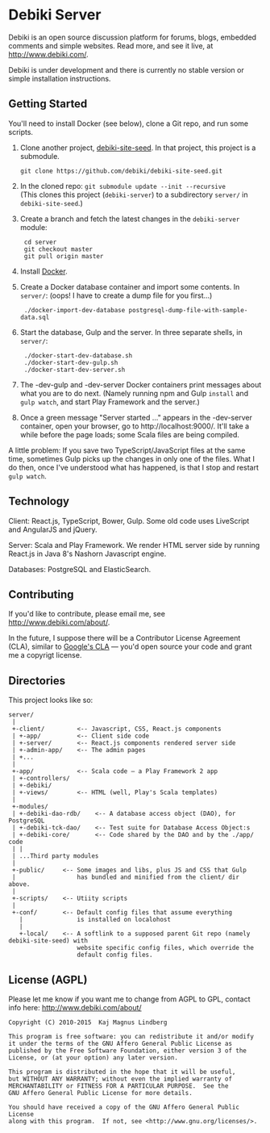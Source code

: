 Debiki Server
=============================

Debiki is an open source discussion platform for forums, blogs, embedded comments
and simple websites. Read more, and see it live, at http://www.debiki.com/.

Debiki is under development and there is currently no stable version or simple
installation instructions.


Getting Started
-----------------------------

You'll need to install Docker (see below), clone a Git repo, and run some scripts.

1. Clone another project, [debiki-site-seed](https://github.com/debiki/debiki-site-seed). In that project, this project is a submodule.

    `git clone https://github.com/debiki/debiki-site-seed.git`

2. In the cloned repo: `git submodule update --init --recursive`  
    (This clones this project (`debiki-server`) to a subdirectory `server/` in `debiki-site-seed`.)

3. Create a branch and fetch the latest changes in the `debiki-server` module:

        cd server
        git checkout master
        git pull origin master

4. Install [Docker](https://www.docker.com/).

5. Create a Docker database container and import some contents. In `server/`: (oops! I have to create a dump file for you first...)

        ./docker-import-dev-database postgresql-dump-file-with-sample-data.sql

6. Start the database, Gulp and the server. In three separate shells, in `server/`:

        ./docker-start-dev-database.sh
        ./docker-start-dev-gulp.sh
        ./docker-start-dev-server.sh

7. The -dev-gulp and -dev-server Docker containers print messages about what you are to do next.
(Namely running npm and Gulp `install` and `gulp watch`, and start Play Framework and the server.)

8. Once a green message "Server started ..." appears in the -dev-server container, open your browser, go to http://localhost:9000/. It'll take a while before the page loads; some Scala files are being compiled.

A little problem: If you save two TypeScript/JavaScript files at the same time,
sometimes Gulp picks up the changes in only one of the files. What I do then,
once I've understood what has happened, is that I stop and restart `gulp
watch`.


Technology
-----------------------------

Client: React.js, TypeScript, Bower, Gulp. Some old code uses LiveScript and
AngularJS and jQuery.

Server: Scala and Play Framework. We render HTML server side by running
React.js in Java 8's Nashorn Javascript engine.

Databases: PostgreSQL and ElasticSearch.


Contributing
-----------------------------

If you'd like to contribute, please email me, see http://www.debiki.com/about/.

In the future, I suppose there will be a Contributor License Agreement (CLA), similar to
[Google's CLA](https://developers.google.com/open-source/cla/individual) — you'd open
source your code and grant me a copyrigt license.


Directories
-----------------------------

This project looks like so:


    server/
     |
     +-client/         <-- Javascript, CSS, React.js components
     | +-app/          <-- Client side code
     | +-server/       <-- React.js components rendered server side
     | +-admin-app/    <-- The admin pages
     | +...
     |
     +-app/            <-- Scala code — a Play Framework 2 app
     | +-controllers/
     | +-debiki/
     | +-views/        <-- HTML (well, Play's Scala templates)
     |
     +-modules/
     | +-debiki-dao-rdb/    <-- A database access object (DAO), for PostgreSQL
     | +-debiki-tck-dao/    <-- Test suite for Database Access Object:s
     | +-debiki-core/       <-- Code shared by the DAO and by the ./app/ code
     | |
     | ...Third party modules
     |
     +-public/     <-- Some images and libs, plus JS and CSS that Gulp
     |                 has bundled and minified from the client/ dir above.
     |
     +-scripts/    <-- Utiity scripts
     |
     +-conf/       <-- Default config files that assume everything
       |               is installed on localohost
       |
       +-local/    <-- A softlink to a supposed parent Git repo (namely debiki-site-seed) with
                       website specific config files, which override the
                       default config files.


License (AGPL)
-----------------------------

Please let me know if you want me to change from AGPL to GPL, contact info here: http://www.debiki.com/about/


    Copyright (C) 2010-2015  Kaj Magnus Lindberg

    This program is free software: you can redistribute it and/or modify
    it under the terms of the GNU Affero General Public License as
    published by the Free Software Foundation, either version 3 of the
    License, or (at your option) any later version.

    This program is distributed in the hope that it will be useful,
    but WITHOUT ANY WARRANTY; without even the implied warranty of
    MERCHANTABILITY or FITNESS FOR A PARTICULAR PURPOSE.  See the
    GNU Affero General Public License for more details.

    You should have received a copy of the GNU Affero General Public License
    along with this program.  If not, see <http://www.gnu.org/licenses/>.



